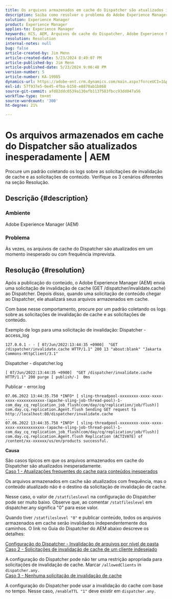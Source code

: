 ```yaml
---
title: Os arquivos armazenados em cache do Dispatcher são atualizados inesperadamente | AEM
description: Saiba como resolver o problema do Adobe Experience Manager em que os arquivos armazenados em cache do Dispatcher são atualizados inesperadamente.
solution: Experience Manager
product: Experience Manager
applies-to: Experience Manager
keywords: KCS, AEM, Arquivos de cache do Dispatcher, Adobe Experience Manager, atualizado inesperadamente, Solução de problemas, dispatcher.any
resolution: Resolution
internal-notes: null
bug: false
article-created-by: Jim Menn
article-created-date: 5/23/2024 8:49:07 PM
article-published-by: Jim Menn
article-published-date: 5/23/2024 9:06:48 PM
version-number: 5
article-number: KA-19985
dynamics-url: https://adobe-ent.crm.dynamics.com/main.aspx?forceUCI=1&pagetype=entityrecord&etn=knowledgearticle&id=0baf35e1-4519-ef11-9f8a-6045bd006268
exl-id: 57f937e5-0e45-4fba-b158-e8870ab1b868
source-git-commit: afd82ddc6539a130afb1137583fbcc93dd047a56
workflow-type: tm+mt
source-wordcount: '300'
ht-degree: 21%

---
```


# Os arquivos armazenados em cache do Dispatcher são atualizados inesperadamente | AEM


Procure um padrão coletando os logs sobre as solicitações de invalidação de cache e as solicitações de conteúdo. Verifique os 3 cenários diferentes na seção Resolução.

## Descrição {#description}


### <b>Ambiente</b>

Adobe Experience Manager (AEM)

### <b>Problema</b>

Às vezes, os arquivos de cache do Dispatcher são atualizados em um momento inesperado ou com frequência imprevista.


## Resolução {#resolution}


Após a publicação do conteúdo, o Adobe Experience Manager (AEM) envia uma solicitação de invalidação de cache (GET /dispatcher/invalidate.cache) ao Dispatcher. Depois disso, quando uma solicitação de conteúdo chegar ao Dispatcher, ele atualizará seus arquivos armazenados em cache.

Com base nesse comportamento, procure por um padrão coletando os logs sobre as solicitações de invalidação de cache e as solicitações de conteúdo.

Exemplo de logs para uma solicitação de invalidação: Dispatcher - access_log<br>

```
127.0.0.1 - - [ 07/Jun/2022:13:44:35 +0900]  "GET /dispatcher/invalidate.cache HTTP/1.1" 200 13 "about:blank" "Jakarta Commons-HttpClient/3.1"
```

Dispatcher - dispatcher.log<br>

```
[ 07/Jun/2022:13:44:35 +0900]  "GET /dispatcher/invalidate.cache HTTP/1.1" 200 purge [ publish/-]  0ms
```

Publicar - error.log<br>

```
07.06.2022 13:44:35.750 *INFO* [ sling-threadpool-xxxxxxxx-xxxx-xxxx-xxxx-xxxxxxxxxxxx-(apache-sling-job-thread-pool)-1-com_day_cq_replication_job_flush(com/day/cq/replication/job/flush)]  com.day.cq.replication.Agent.flush Sending GET request to http://localhost:80/dispatcher/invalidate.cache
...
07.06.2022 13:44:35.758 *INFO* [ sling-threadpool-xxxxxxxx-xxxx-xxxx-xxxx-xxxxxxxxxxxx-(apache-sling-job-thread-pool)-1-com_day_cq_replication_job_flush(com/day/cq/replication/job/flush)]  com.day.cq.replication.Agent.flush Replication (ACTIVATE) of /content/xx-xxxxxx/us/en/products successful.
```




<b>Causa</b>

São casos típicos em que os arquivos armazenados em cache do Dispatcher são atualizados inesperadamente.
 <br>
<u>Caso 1 - Atualizações frequentes do cache para conteúdos inesperados</u>

Os arquivos armazenados em cache são atualizados com frequência, mas o conteúdo atualizado não é o destino da solicitação de invalidação de cache.

Nesse caso, o valor de `/statfileslevel` na configuração do Dispatcher pode ser muito baixo. Observe que, ao comentar `/statfileslevel` em dispatcher.any significa &quot;0&quot; para esse valor.

Quando tiver `/statfileslevel "0"` e publicar conteúdo, todos os arquivos armazenados em cache serão invalidados independentemente dos caminhos. O link no Guia do Dispatcher do AEM abaixo descreve os detalhes:

[Configuração do Dispatcher - Invalidação de arquivos por nível de pasta](https://experienceleague.adobe.com/docs/experience-manager-dispatcher/using/configuring/dispatcher-configuration.html?lang=pt-BR#invalidating-files-by-folder-level)
 <br>
<u>Caso 2 - Solicitações de invalidação de cache de um cliente indesejado</u>

A configuração do Dispatcher pode não ter uma restrição apropriada para solicitações de invalidação de cache. Marcar `/allowedClients` in `dispatcher.any.`
 <br>
<u>Caso 3 - Nenhuma solicitação de invalidação de cache</u>

A configuração do Dispatcher pode usar a invalidação do cache com base no tempo. Nesse caso, `/enableTTL "1"` deve existir em `dispatcher.any.`
